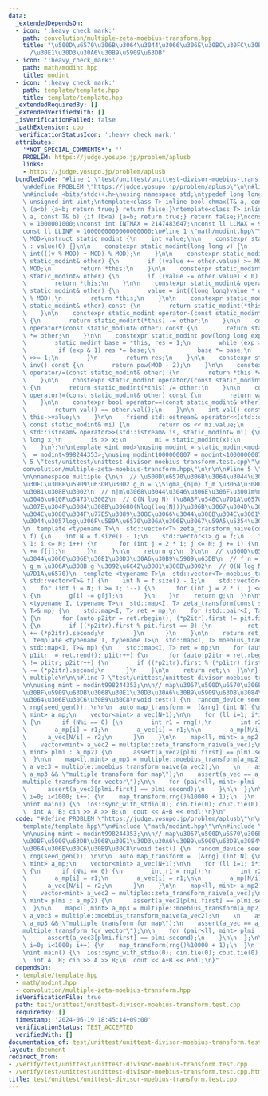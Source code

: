 ```yaml
---
data:
  _extendedDependsOn:
  - icon: ':heavy_check_mark:'
    path: convolution/multiple-zeta-moebius-transform.hpp
    title: "\u500D\u6570\u306B\u3064\u3044\u3066\u306E\u30BC\u30FC\u30BF\u5909\u63DB\
      /\u30E1\u30D3\u30A6\u30B9\u5909\u63DB"
  - icon: ':heavy_check_mark:'
    path: math/modint.hpp
    title: modint
  - icon: ':heavy_check_mark:'
    path: template/template.hpp
    title: template/template.hpp
  _extendedRequiredBy: []
  _extendedVerifiedWith: []
  _isVerificationFailed: false
  _pathExtension: cpp
  _verificationStatusIcon: ':heavy_check_mark:'
  attributes:
    '*NOT_SPECIAL_COMMENTS*': ''
    PROBLEM: https://judge.yosupo.jp/problem/aplusb
    links:
    - https://judge.yosupo.jp/problem/aplusb
  bundledCode: "#line 1 \"test/unittest/unittest-divisor-moebius-transform.test.cpp\"\
    \n#define PROBLEM \"https://judge.yosupo.jp/problem/aplusb\"\n\n#line 1 \"template/template.hpp\"\
    \n#include <bits/stdc++.h>\nusing namespace std;\ntypedef long long ll;\ntypedef\
    \ unsigned int uint;\ntemplate<class T> inline bool chmax(T& a, const T& b) {if\
    \ (a<b) {a=b; return true;} return false;}\ntemplate<class T> inline bool chmin(T&\
    \ a, const T& b) {if (b<a) {a=b; return true;} return false;}\nconst int INTINF\
    \ = 1000001000;\nconst int INTMAX = 2147483647;\nconst ll LLMAX = 9223372036854775807;\n\
    const ll LLINF = 1000000000000000000;\n#line 1 \"math/modint.hpp\"\n\n\n\ntemplate<int\
    \ MOD>\nstruct static_modint {\n    int value;\n\n    constexpr static_modint()\
    \ : value(0) {}\n\n    constexpr static_modint(long long v) {\n        value =\
    \ int(((v % MOD) + MOD) % MOD);\n    }\n\n    constexpr static_modint& operator+=(const\
    \ static_modint& other) {\n        if ((value += other.value) >= MOD) value -=\
    \ MOD;\n        return *this;\n    }\n\n    constexpr static_modint& operator-=(const\
    \ static_modint& other) {\n        if ((value -= other.value) < 0) value += MOD;\n\
    \        return *this;\n    }\n\n    constexpr static_modint& operator*=(const\
    \ static_modint& other) {\n        value = int((long long)value * other.value\
    \ % MOD);\n        return *this;\n    }\n\n    constexpr static_modint operator+(const\
    \ static_modint& other) const {\n        return static_modint(*this) += other;\n\
    \    }\n\n    constexpr static_modint operator-(const static_modint& other) const\
    \ {\n        return static_modint(*this) -= other;\n    }\n\n    constexpr static_modint\
    \ operator*(const static_modint& other) const {\n        return static_modint(*this)\
    \ *= other;\n    }\n\n    constexpr static_modint pow(long long exp) const {\n\
    \        static_modint base = *this, res = 1;\n        while (exp > 0) {\n   \
    \         if (exp & 1) res *= base;\n            base *= base;\n            exp\
    \ >>= 1;\n        }\n        return res;\n    }\n\n    constexpr static_modint\
    \ inv() const {\n        return pow(MOD - 2);\n    }\n\n    constexpr static_modint&\
    \ operator/=(const static_modint& other) {\n        return *this *= other.inv();\n\
    \    }\n\n    constexpr static_modint operator/(const static_modint& other) const\
    \ {\n        return static_modint(*this) /= other;\n    }\n\n    constexpr bool\
    \ operator!=(const static_modint& other) const {\n        return val() != other.val();\n\
    \    }\n\n    constexpr bool operator==(const static_modint& other) const {\n\
    \        return val() == other.val();\n    }\n\n    int val() const {\n      return\
    \ this->value;\n    }\n\n    friend std::ostream& operator<<(std::ostream& os,\
    \ const static_modint& mi) {\n        return os << mi.value;\n    }\n\n    friend\
    \ std::istream& operator>>(std::istream& is, static_modint& mi) {\n        long\
    \ long x;\n        is >> x;\n        mi = static_modint(x);\n        return is;\n\
    \    }\n};\n\ntemplate <int mod>\nusing modint = static_modint<mod>;\nusing modint998244353\
    \  = modint<998244353>;\nusing modint1000000007 = modint<1000000007>;\n\n\n#line\
    \ 5 \"test/unittest/unittest-divisor-moebius-transform.test.cpp\"\n\n#line 1 \"\
    convolution/multiple-zeta-moebius-transform.hpp\"\n\n\n\n#line 5 \"convolution/multiple-zeta-moebius-transform.hpp\"\
    \n\nnamespace multiple {\n\n  // \u500D\u6570\u306B\u3064\u3044\u3066\u306E\u30BC\
    \u30FC\u30BF\u5909\u63DB\u3002 g_n = \\Sigma_{n|m} f_m \u306A\u308B g \u3092\u6C42\
    \u3081\u308B\u3002\n  // n|m\u3068\u3044\u3046\u306E\u306F\u3001m%n==0\u3068\u3044\
    \u3046\u610F\u5473\u3002\n  // O(N log N) (\u8ABF\u548C\u7D1A\u6570)\n  // \u3046\
    \u307E\u304F\u3084\u308B\u3068O(Nlog(log(N)))\u306B\u3067\u304D\u308B\u3053\u3068\
    \u304C\u3088\u304F\u77E5\u3089\u308C\u3066\u3044\u308B\u304C\u3001\u96E3\u3057\
    \u3044\u3057log\u306F\u5B9A\u6570\u306A\u306E\u3067\u59A5\u5354\u3059\u308B\u3002\
    \n  template <typename T>\n  std::vector<T> zeta_transform_naive(const std::vector<T>&\
    \ f) {\n    int N = f.size() - 1;\n    std::vector<T> g = f;\n    for (int i =\
    \ 1; i <= N; i++) {\n      for (int j = 2 * i; j <= N; j += i) {\n        g[i]\
    \ += f[j];\n      }\n    }\n\n    return g;\n  }\n\n  // \u500D\u6570\u306B\u3064\
    \u3044\u3066\u306E\u30E1\u30D3\u30A6\u30B9\u5909\u63DB\n  // f_n = \\Sigma_{n|m}\
    \ g_m \u306A\u308B g \u3092\u6C42\u3081\u308B\u3002\n  // O(N log N) (\u8ABF\u548C\
    \u7D1A\u6570)\n  template <typename T>\n  std::vector<T> moebius_transform_naive(const\
    \ std::vector<T>& f) {\n    int N = f.size() - 1;\n    std::vector<T> g = f;\n\
    \    for (int i = N; i >= 1; i--) {\n      for (int j = 2 * i; j <= N; j += i)\
    \ {\n        g[i] -= g[j];\n      }\n    }\n    return g;\n  }\n\n\n  template\
    \ <typename I, typename T>\n  std::map<I, T> zeta_transform(const std::map<I,\
    \ T>& mp) {\n    std::map<I, T> ret = mp;\n    for (std::pair<I, T> pit : ret)\
    \ {\n      for (auto p2itr = ret.rbegin(); (*p2itr).first != pit.first; p2itr++)\
    \ {\n        if ((*p2itr).first % pit.first == 0) {\n          ret[pit.first]\
    \ += (*p2itr).second;\n        }\n      }\n    }\n\n    return ret;\n  }\n\n\n\
    \  template <typename I, typename T>\n  std::map<I, T> moebius_transform(const\
    \ std::map<I, T>& mp) {\n    std::map<I, T> ret = mp;\n    for (auto p1itr = ret.rbegin();\
    \ p1itr != ret.rend(); p1itr++) {\n      for (auto p2itr = ret.rbegin(); p2itr\
    \ != p1itr; p2itr++) {\n        if ((*p2itr).first % (*p1itr).first == 0) (*p1itr).second\
    \ -= (*p2itr).second;\n      }\n    }\n\n    return ret;\n  }\n\n} // namespace\
    \ multiple\n\n\n#line 7 \"test/unittest/unittest-divisor-moebius-transform.test.cpp\"\
    \n\nusing mint = modint998244353;\n\n// map\u3067\u500D\u6570\u306E\u30BC\u30FC\
    \u30BF\u5909\u63DB\u3068\u30E1\u30D3\u30A6\u30B9\u5909\u63DB\u3084\u308B\u3084\
    \u3064\u306E\u30C6\u30B9\u30C8\nvoid test() {\n  random_device seed_gen;\n  mt19937\
    \ rng(seed_gen()); \n\n\n  auto map_transform =  [&rng] (int N) {\n    map<ll,\
    \ mint> a_mp;\n    vector<mint> a_vec(N+1);\n\n    for (ll i=1; i*i <= N; i++)\
    \ {\n      if (N%i == 0) {\n        int r1 = rng();\n        int r2 = rng();\n\
    \        a_mp[i] = r1;\n        a_vec[i] = r1;\n\n        a_mp[N/i] = r2;\n  \
    \      a_vec[N/i] = r2;\n      }\n    }\n\n    map<ll, mint> a_mp2 = multiple::zeta_transform(a_mp);\n\
    \    vector<mint> a_vec2 = multiple::zeta_transform_naive(a_vec);\n\n    for (pair<ll,\
    \ mint> plmi : a_mp2) {\n      assert(a_vec2[plmi.first] == plmi.second);\n  \
    \  }\n\n    map<ll,mint> a_mp3 = multiple::moebius_transform(a_mp2);\n    vector<mint>\
    \ a_vec3 = multiple::moebius_transform_naive(a_vec2);\n    \n    assert(a_mp ==\
    \ a_mp3 && \"multiple transform for map\");\n    assert(a_vec == a_vec3 && \"\
    multiple transform for vector\");\n\n    for (pair<ll, mint> plmi : a_mp3) {\n\
    \      assert(a_vec3[plmi.first] == plmi.second);\n    }\n\n  };\n\n  for (int\
    \ i=0; i<1000; i++) {\n    map_transform(rng()%10000 + 1);\n  }\n  return;\n}\n\
    \nint main() {\n  ios::sync_with_stdio(0); cin.tie(0); cout.tie(0);\n  test();\n\
    \  int A, B; cin >> A >> B;\n  cout << A+B << endl;\n}\n"
  code: "#define PROBLEM \"https://judge.yosupo.jp/problem/aplusb\"\n\n#include \"\
    template/template.hpp\"\n#include \"math/modint.hpp\"\n\n#include \"convolution/multiple-zeta-moebius-transform.hpp\"\
    \n\nusing mint = modint998244353;\n\n// map\u3067\u500D\u6570\u306E\u30BC\u30FC\
    \u30BF\u5909\u63DB\u3068\u30E1\u30D3\u30A6\u30B9\u5909\u63DB\u3084\u308B\u3084\
    \u3064\u306E\u30C6\u30B9\u30C8\nvoid test() {\n  random_device seed_gen;\n  mt19937\
    \ rng(seed_gen()); \n\n\n  auto map_transform =  [&rng] (int N) {\n    map<ll,\
    \ mint> a_mp;\n    vector<mint> a_vec(N+1);\n\n    for (ll i=1; i*i <= N; i++)\
    \ {\n      if (N%i == 0) {\n        int r1 = rng();\n        int r2 = rng();\n\
    \        a_mp[i] = r1;\n        a_vec[i] = r1;\n\n        a_mp[N/i] = r2;\n  \
    \      a_vec[N/i] = r2;\n      }\n    }\n\n    map<ll, mint> a_mp2 = multiple::zeta_transform(a_mp);\n\
    \    vector<mint> a_vec2 = multiple::zeta_transform_naive(a_vec);\n\n    for (pair<ll,\
    \ mint> plmi : a_mp2) {\n      assert(a_vec2[plmi.first] == plmi.second);\n  \
    \  }\n\n    map<ll,mint> a_mp3 = multiple::moebius_transform(a_mp2);\n    vector<mint>\
    \ a_vec3 = multiple::moebius_transform_naive(a_vec2);\n    \n    assert(a_mp ==\
    \ a_mp3 && \"multiple transform for map\");\n    assert(a_vec == a_vec3 && \"\
    multiple transform for vector\");\n\n    for (pair<ll, mint> plmi : a_mp3) {\n\
    \      assert(a_vec3[plmi.first] == plmi.second);\n    }\n\n  };\n\n  for (int\
    \ i=0; i<1000; i++) {\n    map_transform(rng()%10000 + 1);\n  }\n  return;\n}\n\
    \nint main() {\n  ios::sync_with_stdio(0); cin.tie(0); cout.tie(0);\n  test();\n\
    \  int A, B; cin >> A >> B;\n  cout << A+B << endl;\n}"
  dependsOn:
  - template/template.hpp
  - math/modint.hpp
  - convolution/multiple-zeta-moebius-transform.hpp
  isVerificationFile: true
  path: test/unittest/unittest-divisor-moebius-transform.test.cpp
  requiredBy: []
  timestamp: '2024-06-19 18:45:14+09:00'
  verificationStatus: TEST_ACCEPTED
  verifiedWith: []
documentation_of: test/unittest/unittest-divisor-moebius-transform.test.cpp
layout: document
redirect_from:
- /verify/test/unittest/unittest-divisor-moebius-transform.test.cpp
- /verify/test/unittest/unittest-divisor-moebius-transform.test.cpp.html
title: test/unittest/unittest-divisor-moebius-transform.test.cpp
---
```

